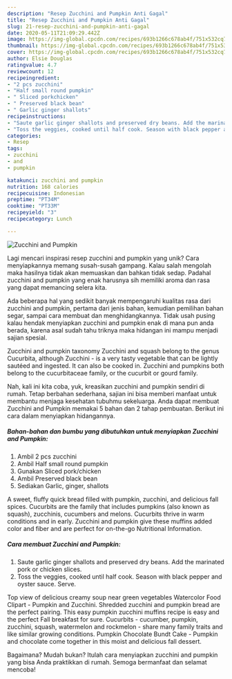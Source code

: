 ```yaml
---
description: "Resep Zucchini and Pumpkin Anti Gagal"
title: "Resep Zucchini and Pumpkin Anti Gagal"
slug: 21-resep-zucchini-and-pumpkin-anti-gagal
date: 2020-05-11T21:09:29.442Z
image: https://img-global.cpcdn.com/recipes/693b1266c678ab4f/751x532cq70/zucchini-and-pumpkin-recipe-main-photo.jpg
thumbnail: https://img-global.cpcdn.com/recipes/693b1266c678ab4f/751x532cq70/zucchini-and-pumpkin-recipe-main-photo.jpg
cover: https://img-global.cpcdn.com/recipes/693b1266c678ab4f/751x532cq70/zucchini-and-pumpkin-recipe-main-photo.jpg
author: Elsie Douglas
ratingvalue: 4.7
reviewcount: 12
recipeingredient:
- "2 pcs zucchini"
- "Half small round pumpkin"
- " Sliced porkchicken"
- " Preserved black bean"
- " Garlic ginger shallots"
recipeinstructions:
- "Saute garlic ginger shallots and preserved dry beans. Add the marinated pork or chicken slices."
- "Toss the veggies, cooked until half cook. Season with black pepper and oyster sauce. Serve."
categories:
- Resep
tags:
- zucchini
- and
- pumpkin

katakunci: zucchini and pumpkin 
nutrition: 168 calories
recipecuisine: Indonesian
preptime: "PT34M"
cooktime: "PT33M"
recipeyield: "3"
recipecategory: Lunch

---
```



![Zucchini and Pumpkin](https://img-global.cpcdn.com/recipes/693b1266c678ab4f/751x532cq70/zucchini-and-pumpkin-recipe-main-photo.jpg)

Lagi mencari inspirasi resep zucchini and pumpkin yang unik? Cara menyiapkannya memang susah-susah gampang. Kalau salah mengolah maka hasilnya tidak akan memuaskan dan bahkan tidak sedap. Padahal zucchini and pumpkin yang enak harusnya sih memiliki aroma dan rasa yang dapat memancing selera kita.

Ada beberapa hal yang sedikit banyak mempengaruhi kualitas rasa dari zucchini and pumpkin, pertama dari jenis bahan, kemudian pemilihan bahan segar, sampai cara membuat dan menghidangkannya. Tidak usah pusing kalau hendak menyiapkan zucchini and pumpkin enak di mana pun anda berada, karena asal sudah tahu triknya maka hidangan ini mampu menjadi sajian spesial.

Zucchini and pumpkin taxonomy Zucchini and squash belong to the genus Cucurbita, although Zucchini - is a very tasty vegetable that can be lightly sautéed and ingested. It can also be cooked in. Zucchini and pumpkins both belong to the cucurbitaceae family, or the cucurbit or gourd family.


Nah, kali ini kita coba, yuk, kreasikan zucchini and pumpkin sendiri di rumah. Tetap berbahan sederhana, sajian ini bisa memberi manfaat untuk membantu menjaga kesehatan tubuhmu sekeluarga. Anda dapat membuat Zucchini and Pumpkin memakai 5 bahan dan 2 tahap pembuatan. Berikut ini cara dalam menyiapkan hidangannya.

<!--inarticleads1-->

##### Bahan-bahan dan bumbu yang dibutuhkan untuk menyiapkan Zucchini and Pumpkin:

1. Ambil 2 pcs zucchini
1. Ambil Half small round pumpkin
1. Gunakan  Sliced pork/chicken
1. Ambil  Preserved black bean
1. Sediakan  Garlic, ginger, shallots


A sweet, fluffy quick bread filled with pumpkin, zucchini, and delicious fall spices. Cucurbits are the family that includes pumpkins (also known as squash), zucchinis, cucumbers and melons. Cucurbits thrive in warm conditions and in early. Zucchini and pumpkin give these muffins added color and fiber and are perfect for on-the-go Nutritional Information. 

<!--inarticleads2-->

##### Cara membuat Zucchini and Pumpkin:

1. Saute garlic ginger shallots and preserved dry beans. Add the marinated pork or chicken slices.
1. Toss the veggies, cooked until half cook. Season with black pepper and oyster sauce. Serve.


Top view of delicious creamy soup near green vegetables Watercolor Food Clipart - Pumpkin and Zucchini. Shredded zucchini and pumpkin bread are the perfect pairing. This easy pumpkin zucchini muffins recipe is easy and the perfect Fall breakfast for sure. Cucurbits - cucumber, pumpkin, zucchini, squash, watermelon and rockmelon - share many family traits and like similar growing conditions. Pumpkin Chocolate Bundt Cake - Pumpkin and chocolate come together in this moist and delicious fall dessert. 

Bagaimana? Mudah bukan? Itulah cara menyiapkan zucchini and pumpkin yang bisa Anda praktikkan di rumah. Semoga bermanfaat dan selamat mencoba!
